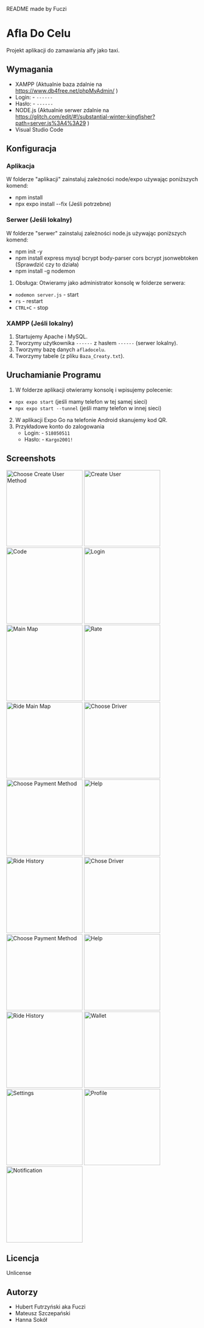 README made by Fuczi

# Afla Do Celu

Projekt aplikacji do zamawiania alfy jako taxi.

## Wymagania

- XAMPP (Aktualnie baza zdalnie na https://www.db4free.net/phpMyAdmin/ )
- Login: - `------`
- Hasło: - `------`
- NODE.js (Aktualnie serwer zdalnie na https://glitch.com/edit/#!/substantial-winter-kingfisher?path=server.js%3A4%3A29 )
- Visual Studio Code

## Konfiguracja

### Aplikacja
W folderze "aplikacji" zainstaluj zależności node/expo używając poniższych komend:
- npm install 
- npx expo install --fix (Jeśli potrzebne)

### Serwer (Jeśli lokalny)
W folderze "serwer" zainstaluj zależności node.js używając poniższych komend:
- npm init -y
- npm install express mysql bcrypt body-parser cors bcrypt jsonwebtoken (Sprawdzić czy to działa)
- npm install -g nodemon

 1. Obsługa:
Otwieramy jako administrator konsolę w folderze serwera:
   - `nodemon server.js` - start 
   - `rs` - restart
   - `CTRL+C` - stop

### XAMPP (Jeśli lokalny)
1. Startujemy Apache i MySQL.
2. Tworzymy użytkownika `------` z hasłem `------` (serwer lokalny).
3. Tworzymy bazę danych `afladocelu`.
4. Tworzymy tabele (z pliku `Baza_Creaty.txt`).

## Uruchamianie Programu

1. W folderze aplikacji otwieramy konsolę i wpisujemy polecenie: 
 - `npx expo start` (jeśli mamy telefon w tej samej sieci)
 - `npx expo start --tunnel` (jeśli mamy telefon w innej sieci)
2. W aplikacji Expo Go na telefonie Android skanujemy kod QR.
3. Przykładowe konto do zalogowania
	- Login: - `518050511`
	- Hasło: - `Kargo2001!`

<h2>Screenshots</h2>
<img src="https://github.com/Fuchak/AlfaDoCelu/assets/103064805/7d813bb5-39c0-4ef3-b7d2-1d8802a6b599" width="200" alt="Choose Create User Method">
<img src="https://github.com/Fuchak/AlfaDoCelu/assets/103064805/8817a268-8b90-4a3f-812e-74c02d5bdb08" width="200" alt="Create User">
<img src="https://github.com/Fuchak/AlfaDoCelu/assets/103064805/55264ea9-aad9-49b0-8cac-f389f2f427a7" width="200" alt="Code">
<img src="https://github.com/Fuchak/AlfaDoCelu/assets/103064805/8d728029-9216-4bd6-b2dc-697ff05906e0" width="200" alt="Login">
<img src="https://github.com/Fuchak/AlfaDoCelu/assets/103064805/5d7f6f6a-eeb3-4ac2-824e-342a93e8cd8c" width="200" alt="Main Map">
<img src="https://github.com/Fuchak/AlfaDoCelu/assets/103064805/bcc6199e-a570-4669-b16c-008f475fe515" width="200" alt="Rate">
<img src="https://github.com/Fuchak/AlfaDoCelu/assets/103064805/c7a5d9f8-1a0e-4155-a810-0dbd7b77ec34" width="200" alt="Ride Main Map">
<img src="https://github.com/Fuchak/AlfaDoCelu/assets/103064805/a00ee224-6ff8-4296-a008-c50abe5cc86c" width="200" alt="Choose Driver">
<img src="https://github.com/Fuchak/AlfaDoCelu/assets/103064805/fdd5f6f5-2828-4044-8503-9f58aad019bf" width="200" alt="Choose Payment Method">
<img src="https://github.com/Fuchak/AlfaDoCelu/assets/103064805/45fa98af-0a43-45b4-9019-20358b1b1d70" width="200" alt="Help">
<img src="https://github.com/Fuchak/AlfaDoCelu/assets/103064805/5726e6a6-19c9-4448-9787-c25b19c0a68e" width="200" alt="Ride History">
<img src="https://github.com/Fuchak/AlfaDoCelu/assets/103064805/774f08ba-9a2e-45d3-aba8-9ba832e763a3" width="200" alt="Chose Driver">
<img src="https://github.com/Fuchak/AlfaDoCelu/assets/103064805/2fe556d7-088d-4afe-b985-6f688bcab4cf" width="200" alt="Choose Payment Method">
<img src="https://github.com/Fuchak/AlfaDoCelu/assets/103064805/b03eefb5-0e70-4f73-b873-946514e9954a" width="200" alt="Help">
<img src="https://github.com/Fuchak/AlfaDoCelu/assets/103064805/fad3b4b5-d504-413d-9750-0b33799abb58" width="200" alt="Ride History">
<img src="https://github.com/Fuchak/AlfaDoCelu/assets/103064805/491d6f96-f800-4e1e-b267-56955cb1ba93" width="200" alt="Wallet">
<img src="https://github.com/Fuchak/AlfaDoCelu/assets/103064805/a4384a31-59cf-4966-b51a-06de16009590" width="200" alt="Settings">
<img src="https://github.com/Fuchak/AlfaDoCelu/assets/103064805/f7df7e3c-6639-4eac-87f0-42fb9218a126" width="200" alt="Profile">
<img src="https://github.com/Fuchak/AlfaDoCelu/assets/103064805/3b7d5853-5575-49ac-a204-130745cda93f" width="200" alt="Notification">

## Licencja

Unlicense

## Autorzy

- Hubert Futrzyński aka Fuczi 
- Mateusz Szczepański
- Hanna Sokół
